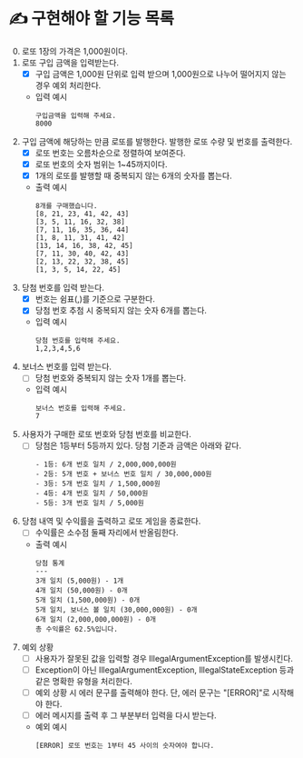 # ✍️ 구현해야 할 기능 목록

0. 로또 1장의 가격은 1,000원이다.
1. 로또 구입 금액을 입력받는다.
    - [x] 구입 금액은 1,000원 단위로 입력 받으며 1,000원으로 나누어 떨어지지 않는 경우 예외 처리한다.
    - 입력 예시
      ```
      구입금액을 입력해 주세요.
      8000
      ```
2. 구입 금액에 해당하는 만큼 로또를 발행한다. 발행한 로또 수량 및 번호를 출력한다.
    - [x] 로또 번호는 오름차순으로 정렬하여 보여준다.
    - [x] 로또 번호의 숫자 범위는 1~45까지이다.
    - [x] 1개의 로또를 발행할 때 중복되지 않는 6개의 숫자를 뽑는다.
    - 출력 예시
      ```
      8개를 구매했습니다.
      [8, 21, 23, 41, 42, 43]
      [3, 5, 11, 16, 32, 38]
      [7, 11, 16, 35, 36, 44]
      [1, 8, 11, 31, 41, 42]
      [13, 14, 16, 38, 42, 45]
      [7, 11, 30, 40, 42, 43]
      [2, 13, 22, 32, 38, 45]
      [1, 3, 5, 14, 22, 45]
      ```
3. 당첨 번호를 입력 받는다.
    - [x] 번호는 쉼표(,)를 기준으로 구분한다.
    - [x] 당첨 번호 추첨 시 중복되지 않는 숫자 6개를 뽑는다.
    - 입력 예시
      ```
      당첨 번호를 입력해 주세요.
      1,2,3,4,5,6
      ```
4. 보너스 번호를 입력 받는다.
    - [ ] 당첨 번호와 중복되지 않는 숫자 1개를 뽑는다.
    - 입력 예시
      ```
      보너스 번호를 입력해 주세요.
      7
      ```
5. 사용자가 구매한 로또 번호와 당첨 번호를 비교한다.
    - [ ] 당첨은 1등부터 5등까지 있다. 당첨 기준과 금액은 아래와 같다.
      ```
      - 1등: 6개 번호 일치 / 2,000,000,000원
      - 2등: 5개 번호 + 보너스 번호 일치 / 30,000,000원
      - 3등: 5개 번호 일치 / 1,500,000원
      - 4등: 4개 번호 일치 / 50,000원
      - 5등: 3개 번호 일치 / 5,000원
      ```
6. 당첨 내역 및 수익률을 출력하고 로또 게임을 종료한다.
    - [ ] 수익률은 소수점 둘째 자리에서 반올림한다.
    - 출력 예시
      ```
      당첨 통계
      ---
      3개 일치 (5,000원) - 1개
      4개 일치 (50,000원) - 0개
      5개 일치 (1,500,000원) - 0개
      5개 일치, 보너스 볼 일치 (30,000,000원) - 0개
      6개 일치 (2,000,000,000원) - 0개
      총 수익률은 62.5%입니다.
      ```
6. 예외 상황
    - [ ] 사용자가 잘못된 값을 입력할 경우 IllegalArgumentException를 발생시킨다.
    - [ ] Exception이 아닌 IllegalArgumentException, IllegalStateException 등과 같은 명확한 유형을 처리한다.
    - [ ] 예외 상황 시 에러 문구를 출력해야 한다. 단, 에러 문구는 "[ERROR]"로 시작해야 한다.
    - [ ] 에러 메시지를 출력 후 그 부분부터 입력을 다시 받는다.
    - 예외 예시
      ```
      [ERROR] 로또 번호는 1부터 45 사이의 숫자여야 합니다.
      ```